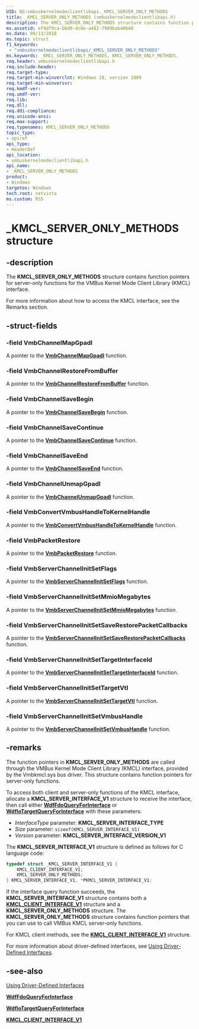 ```yaml
---
UID: NS:vmbuskernelmodeclientlibapi._KMCL_SERVER_ONLY_METHODS
title: _KMCL_SERVER_ONLY_METHODS (vmbuskernelmodeclientlibapi.h)
description: The KMCL_SERVER_ONLY_METHODS structure contains function pointers for server-only functions for the VMBus Kernel Mode Client Library (KMCL) interface.
ms.assetid: ef9df9ca-b6d0-4c8e-a482-7989bab40b40
ms.date: 09/13/2018
ms.topic: struct
f1_keywords:
 - "vmbuskernelmodeclientlibapi/_KMCL_SERVER_ONLY_METHODS"
ms.keywords: _KMCL_SERVER_ONLY_METHODS, KMCL_SERVER_ONLY_METHODS, 
req.header: vmbuskernelmodeclientlibapi.h
req.include-header:
req.target-type:
req.target-min-winverclnt: Windows 10, version 1809
req.target-min-winversvr:
req.kmdf-ver:
req.umdf-ver:
req.lib:
req.dll:
req.ddi-compliance:
req.unicode-ansi:
req.max-support:
req.typenames: KMCL_SERVER_ONLY_METHODS
topic_type: 
- apiref
api_type: 
- HeaderDef
api_location: 
- vmbuskernelmodeclientlibapi.h
api_name: 
- _KMCL_SERVER_ONLY_METHODS
product: 
- Windows
targetos: Windows
tech.root: netvista
ms.custom: RS5
---
```


# _KMCL_SERVER_ONLY_METHODS structure

## -description

The **KMCL_SERVER_ONLY_METHODS** structure contains function pointers for server-only functions for the VMBus Kernel Mode Client Library (KMCL) interface.

For more information about how to access the KMCL interface, see the Remarks section.

## -struct-fields

### -field VmbChannelMapGpadl

A pointer to the [**VmbChannelMapGpadl**](nc-vmbuskernelmodeclientlibapi-fn_vmb_channel_map_gpadl.md) function.
 
### -field VmbChannelRestoreFromBuffer

A pointer to the [**VmbChannelRestoreFromBuffer**](nc-vmbuskernelmodeclientlibapi-fn_vmb_channel_restore_from_buffer.md) function.
 
### -field VmbChannelSaveBegin

A pointer to the [**VmbChannelSaveBegin**](nc-vmbuskernelmodeclientlibapi-fn_vmb_channel_save_begin.md) function.
 
### -field VmbChannelSaveContinue

A pointer to the [**VmbChannelSaveContinue**](nc-vmbuskernelmodeclientlibapi-fn_vmb_channel_save_continue.md) function.
 
### -field VmbChannelSaveEnd

A pointer to the [**VmbChannelSaveEnd**](nc-vmbuskernelmodeclientlibapi-fn_vmb_channel_save_end.md) function.
 
### -field VmbChannelUnmapGpadl

A pointer to the [**VmbChannelUnmapGpadl**](nc-vmbuskernelmodeclientlibapi-fn_vmb_channel_unmap_gpadl.md) function.
 
### -field VmbConvertVmbusHandleToKernelHandle

A pointer to the [**VmbConvertVmbusHandleToKernelHandle**](nc-vmbuskernelmodeclientlibapi-fn_vmb_convert_vmbus_handle_to_kernel_handle.md) function.
 
### -field VmbPacketRestore

A pointer to the [**VmbPacketRestore**](nc-vmbuskernelmodeclientlibapi-fn_vmb_packet_restore.md) function.
 
### -field VmbServerChannelInitSetFlags

A pointer to the [**VmbServerChannelInitSetFlags**](nc-vmbuskernelmodeclientlibapi-fn_vmb_server_channel_init_set_flags.md) function.
 
### -field VmbServerChannelInitSetMmioMegabytes

A pointer to the [**VmbServerChannelInitSetMmioMegabytes**](nc-vmbuskernelmodeclientlibapi-fn_vmb_server_channel_init_set_mmio_megabytes.md) function.
 
### -field VmbServerChannelInitSetSaveRestorePacketCallbacks

A pointer to the [**VmbServerChannelInitSetSaveRestorePacketCallbacks**](nc-vmbuskernelmodeclientlibapi-fn_vmb_server_channel_init_set_save_restore_packet_callbacks.md) function.
 
### -field VmbServerChannelInitSetTargetInterfaceId

A pointer to the [**VmbServerChannelInitSetTargetInterfaceId**](nc-vmbuskernelmodeclientlibapi-fn_vmb_server_channel_init_set_target_interface_id.md) function.
 
### -field VmbServerChannelInitSetTargetVtl

A pointer to the [**VmbServerChannelInitSetTargetVtl**](nc-vmbuskernelmodeclientlibapi-fn_vmb_server_channel_init_set_target_vtl.md) function.
 
### -field VmbServerChannelInitSetVmbusHandle

A pointer to the [**VmbServerChannelInitSetVmbusHandle**](nc-vmbuskernelmodeclientlibapi-fn_vmb_server_channel_init_set_vmbus_handle.md) function.

## -remarks

The function pointers in **KMCL_SERVER_ONLY_METHODS** are called through the VMBus Kernel Mode Client Library (KMCL) interface, provided by the Vmbkmcl.sys bus driver. This structure contains function pointers for server-only functions. 

To access both client and server-only functions of the KMCL interface, allocate a **KMCL_SERVER_INTERFACE_V1** structure to receive the interface, then call either [**WdfFdoQueryForInterface**](../wdffdo/nf-wdffdo-wdffdoqueryforinterface.md) or [**WdfIoTargetQueryForInterface**](../wdfiotarget/nf-wdfiotarget-wdfiotargetqueryforinterface.md) with these parameters:
 
- *InterfaceType* parameter: **KMCL_SERVER_INTERFACE_TYPE**
- *Size* parameter: `sizeof(KMCL_SERVER_INTERFACE_V1)`
- *Version* parameter: **KMCL_SERVER_INTERFACE_VERSION_V1** 

The **KMCL_SERVER_INTERFACE_V1** structure is defined as follows for C language code:

```C++
typedef struct _KMCL_SERVER_INTERFACE_V1 {
    KMCL_CLIENT_INTERFACE_V1;
    KMCL_SERVER_ONLY_METHODS;
} KMCL_SERVER_INTERFACE_V1, *PKMCL_SERVER_INTERFACE_V1;
```

If the interface query function succeeds, the **KMCL_SERVER_INTERFACE_V1** structure contains both a [**KMCL_CLIENT_INTERFACE_V1**](ns-vmbuskernelmodeclientlibapi-_kmcl_client_interface_v1.md) structure and a  **KMCL_SERVER_ONLY_METHODS** structure. The **KMCL_SERVER_ONLY_METHODS** structure contains function pointers that you can use to call VMBus KMCL server-only functions.

For KMCL client methods, see the [**KMCL_CLIENT_INTERFACE_V1**](ns-vmbuskernelmodeclientlibapi-_kmcl_client_interface_v1.md) structure.

For more information about driver-defined interfaces, see [Using Driver-Defined Interfaces](https://docs.microsoft.com/windows-hardware/drivers/wdf/using-driver-defined-interfaces).

## -see-also

[Using Driver-Defined Interfaces](https://docs.microsoft.com/windows-hardware/drivers/wdf/using-driver-defined-interfaces)

[**WdfFdoQueryForInterface**](../wdffdo/nf-wdffdo-wdffdoqueryforinterface.md)

[**WdfIoTargetQueryForInterface**](../wdfiotarget/nf-wdfiotarget-wdfiotargetqueryforinterface.md)

[**KMCL_CLIENT_INTERFACE_V1**](ns-vmbuskernelmodeclientlibapi-_kmcl_client_interface_v1.md)
